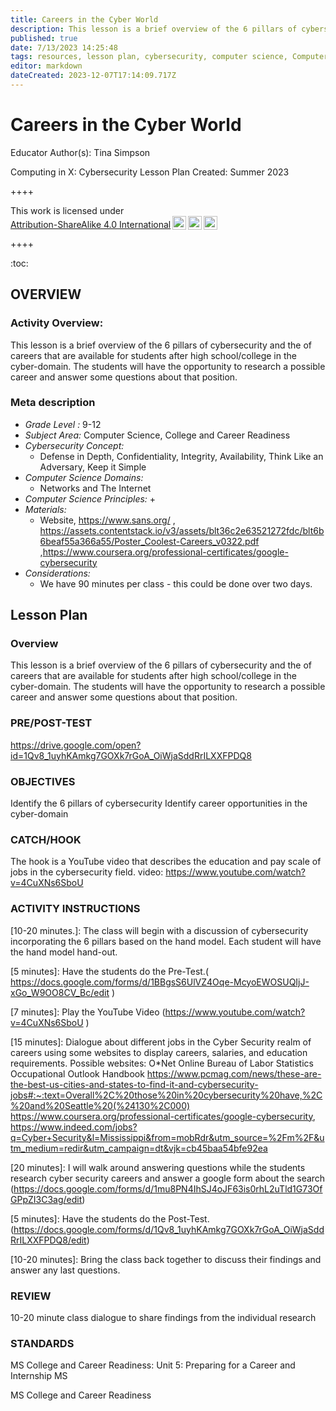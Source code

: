 ```yaml
---
title: Careers in the Cyber World
description: This lesson is a brief overview of the 6 pillars of cybersecurity and the of careers that are available for students after high school/college in the cyber-domain.  The students will have the opportunity to research a possible career and answer some questions about that position.
published: true
date: 7/13/2023 14:25:48
tags: resources, lesson plan, cybersecurity, computer science, Computer Science, College and Career Readiness 
editor: markdown
dateCreated: 2023-12-07T17:14:09.717Z
---
```

# Careers in the Cyber World


Educator Author(s): Tina Simpson


Computing in X: Cybersecurity Lesson Plan 
Created: Summer 2023


++++
<p xmlns:cc="http://creativecommons.org/ns#" >This work is licensed under <a href="http://creativecommons.org/licenses/by-sa/4.0/?ref=chooser-v1" target="_blank" rel="license noopener noreferrer" style="display:inline-block;">Attribution-ShareAlike 4.0 International<img style="height:22px!important;margin-left:3px;vertical-align:text-bottom;" src="https://mirrors.creativecommons.org/presskit/icons/cc.svg?ref=chooser-v1"><img style="height:22px!important;margin-left:3px;vertical-align:text-bottom;" src="https://mirrors.creativecommons.org/presskit/icons/by.svg?ref=chooser-v1"><img style="height:22px!important;margin-left:3px;vertical-align:text-bottom;" src="https://mirrors.creativecommons.org/presskit/icons/sa.svg?ref=chooser-v1"></a></p>
++++


:toc:



## OVERVIEW


### Activity Overview:  
This lesson is a brief overview of the 6 pillars of cybersecurity and the of careers that are available for students after high school/college in the cyber-domain.  The students will have the opportunity to research a possible career and answer some questions about that position.


### Meta description
+ *Grade Level :* 9-12 
+ *Subject Area:* Computer Science, College and Career Readiness 
+ *Cybersecurity Concept:* 
   + Defense in Depth, Confidentiality, Integrity, Availability, Think Like an Adversary, Keep it Simple
+ *Computer Science Domains:*
   + Networks and The Internet
+ *Computer Science Principles:*
   + 
+ *Materials:* 
   + Website, https://www.sans.org/ , https://assets.contentstack.io/v3/assets/blt36c2e63521272fdc/blt6b6beaf55a366a55/Poster_Coolest-Careers_v0322.pdf ,https://www.coursera.org/professional-certificates/google-cybersecurity
+ *Considerations:*
   + We have 90 minutes per class  -  this could be done over two days.


## Lesson Plan
### Overview
This lesson is a brief overview of the 6 pillars of cybersecurity and the of careers that are available for students after high school/college in the cyber-domain.  The students will have the opportunity to research a possible career and answer some questions about that position.


### PRE/POST-TEST
https://drive.google.com/open?id=1Qv8_1uyhKAmkg7GOXk7rGoA_OiWjaSddRrILXXFPDQ8


### OBJECTIVES
Identify the 6 pillars of cybersecurity
Identify career opportunities in the cyber-domain


### CATCH/HOOK
The hook is a YouTube video that describes the education and pay scale of jobs in the cybersecurity field.  video:  https://www.youtube.com/watch?v=4CuXNs6SboU


### ACTIVITY INSTRUCTIONS
[10-20 minutes.]: The class will begin with a discussion of cybersecurity incorporating the 6 pillars based on the hand model. Each student will have the hand model hand-out.
 
[5 minutes]: Have the students do the Pre-Test.( https://docs.google.com/forms/d/1BBgsS6UlVZ4Oqe-McyoEWOSUQIjJ-xGo_W9OO8CV_Bc/edit )


[7 minutes]: Play the YouTube Video (https://www.youtube.com/watch?v=4CuXNs6SboU ) 


[15 minutes]: Dialogue about different jobs in the Cyber Security realm of careers using some websites to display careers, salaries, and education requirements.
         Possible websites:
                                          O*Net Online
                                          Bureau of Labor Statistics Occupational Outlook Handbook
                                          https://www.pcmag.com/news/these-are-the-best-us-cities-and-states-to-find-it-and-cybersecurity-jobs#:~:text=Overall%2C%20those%20in%20cybersecurity%20have,%2C%20and%20Seattle%20(%24130%2C000)
                                         https://www.coursera.org/professional-certificates/google-cybersecurity, https://www.indeed.com/jobs?q=Cyber+Security&l=Mississippi&from=mobRdr&utm_source=%2Fm%2F&utm_medium=redir&utm_campaign=dt&vjk=cb45baa54bfe92ea


[20 minutes]: I will walk around answering questions while the students research cyber security careers and answer a google form about the search (https://docs.google.com/forms/d/1mu8PN4IhSJ4oJF63is0rhL2uTld1G73OfGPpZI3C3ag/edit) 


[5 minutes]: Have the students do the Post-Test.
(https://docs.google.com/forms/d/1Qv8_1uyhKAmkg7GOXk7rGoA_OiWjaSddRrILXXFPDQ8/edit)


[10-20 minutes]: Bring the class back together to discuss their findings and answer any last questions.






### REVIEW
10-20 minute class dialogue to share findings from the individual research


### STANDARDS        
MS College and Career Readiness: Unit 5: Preparing for a Career and Internship
MS


MS College and Career Readiness